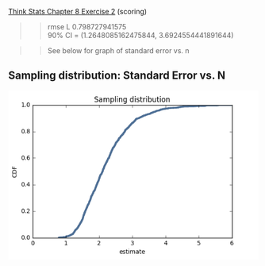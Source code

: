 [Think Stats Chapter 8 Exercise 2](http://greenteapress.com/thinkstats2/html/thinkstats2009.html#toc77) (scoring)

>> rmse L 0.798727941575  
90% CI =  (1.2648085162475844, 3.6924554441891644)

>>See below for graph of standard error vs. n

## Sampling distribution: Standard Error vs. N

![Sampling Distribution](sampdist.png)
